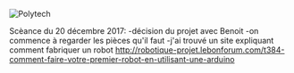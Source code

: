 ![Polytech](http://www.polytechnice.fr/jahia/jsp/jahia/templates/inc/img/polytech_nice-sophia.png)

Scèance du 20 décembre 2017:
-décision du projet avec Benoit
-on commence à regarder les pièces qu'il faut
-j'ai trouvé un site expliquant comment fabriquer un robot http://robotique-projet.lebonforum.com/t384-comment-faire-votre-premier-robot-en-utilisant-une-arduino
